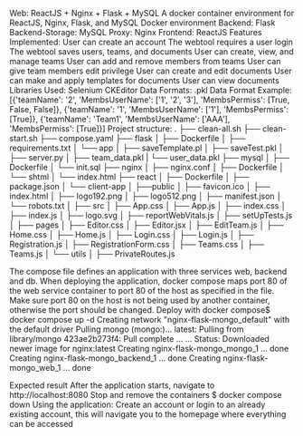 Web: ReactJS + Nginx + Flask + MySQL
A docker container environment for ReactJS, Nginx, Flask, and MySQL
Docker environment
Backend: Flask Backend-Storage: MySQL Proxy: Nginx Frontend: ReactJS
Features Implemented:
User can create an account
The webtool requires a user login
The webtool saves users, teams, and documents
User can create, view, and manage teams
User can add and remove members from teams
User can give team members edit privilege
User can create and edit documents
User can make and apply templates for documents
User can view documents
Libraries Used:
Selenium
CKEditor
Data Formats:
.pkl
Data Format Example:
[{'teamName': '2', 'MembsUserName': ['1', '2', '3'], 'MembsPermiss': [True, False, False]}, {'teamName': '1', 'MembsUserName': ['1'], 'MembsPermiss': [True]}, {'teamName': 'Team1', 'MembsUserName': ['AAA'], 'MembsPermiss': [True]}]
Project structure:
.
├── clean-all.sh
├── clean-start.sh
├── compose.yaml
├── flask
│   ├── Dockerfile
│   ├── requirements.txt
│   └── app
│       ├── saveTemplate.pl
│       ├── saveTest.pkl
│       ├── server.py
│       ├── team_data.pkl
|       └── user_data.pkl
├── mysql
│   ├── Dockerfile
│   └── init.sql
├── nginx
│   ├── nginx.conf
│   ├── Dockerfile
│   └── shtml
│       └── index.html
├── react
│   ├── Dockerfile
│   ├── package.json
│   └── client-app
│       ├──public
│           ├── favicon.ico
│           ├── index.html
│           ├── logo192.png
│           ├── logo512.png
│           ├── manifest.json
│           └── robots.txt
│       ├── src
│           ├── App.css
│           ├── App.js
│           ├── index.css
│           ├── index.js
│           ├── logo.svg
│           ├── reportWebVitals.js
│           ├── setUpTests.js
│           ├── pages
│               ├── Editor.css
│               ├── Editor.jsx
│               ├── EditTeam.js
│               ├── Home.css
│               ├── Home.js
│               ├── Login.css
│               ├── Login.js
│               ├── Registration.js
│               ├── RegistrationForm.css
│               ├── Teams.css
│               ├── Teams.js
│           └── utils
│               ├── PrivateRoutes.js

The compose file defines an application with three services web, backend and db. When deploying the application, docker compose maps port 80 of the web service container to port 80 of the host as specified in the file. Make sure port 80 on the host is not being used by another container, otherwise the port should be changed.
Deploy with docker compose$ docker compose up -d
Creating network "nginx-flask-mongo_default" with the default driver
Pulling mongo (mongo:)...
latest: Pulling from library/mongo
423ae2b273f4: Pull complete
...
...
Status: Downloaded newer image for nginx:latest
Creating nginx-flask-mongo_mongo_1 ... done
Creating nginx-flask-mongo_backend_1 ... done
Creating nginx-flask-mongo_web_1     ... done

Expected result
After the application starts, navigate to http://localhost:8080
Stop and remove the containers
$ docker compose down
Using the application:
Create an account or login to an already existing account, this will navigate you to the homepage where everything can be accessed